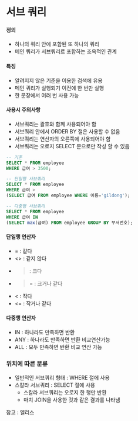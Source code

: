 # 서브 쿼리

#### 정의

- 하나의 쿼리 안에 포함된 또 하나의 쿼리
- 메인 쿼리가 서브쿼리르 포함하는 조옥적인 관계

#### 특징

- 알려지지 않은 기준을 이용한 검색에 유용
- 메인 쿼리가 실행되기 이전에 한 번만 실행
- 한 문장에서 여러 번 사용 가능

#### 사용시 주의사항

- 서브쿼리는 괄호와 함께 사용되어야 함
- 서브쿼리 안에서 ORDER BY 절은 사용할 수 없음
- 서브쿼리는 연산자의 오른쪽에 사용되어야 함
- 서브쿼리는 오로지 SELECT 문으로만 작성 할 수 있음

```SQL
-- 기존
SELECT * FROM employee
WHERE 급여 > 3500;

-- 단일행 서브쿼리
SELECT * FROM employee
WHERE 급여 >
(SELECT 급여 FROM employee WHERE 이름='gildong');

-- 다중행 서브쿼리
SELECT * FROM employee
WHERE 급여 IN
(SELECT max(급여) FROM employee GROUP BY 부서번호);

```

#### 단일행 연산자

- = : 같다
- <> : 같지 않다
- > : 크다
- > = : 크거나 같다
- < : 작다
- <= : 작거나 같다

#### 다중행 연산자

- IN : 하나라도 만족하면 반환
- ANY : 하나라도 만족하면 반환 비교연산가능
- ALL : 모두 만족하면 반환 비교 연산 가능

### 위치에 따른 분류

- 일반적인 서브쿼리 형태 : WHERE 절에 사용
- 스칼라 서브쿼리 : SELECT 절에 사용
  - 스칼라 서브쿼리는 오로지 한 행만 반환
  - 마치 JOIN을 사용한 것과 같은 결과를 나타냄

참고 : 엘리스

